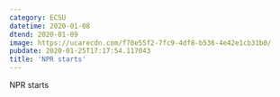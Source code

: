 ```yaml
---
category: ECSU
datetime: 2020-01-08
dtend: 2020-01-09
image: https://ucarecdn.com/f70e55f2-7fc9-4df8-b536-4e42e1cb31b0/
pubdate: 2020-01-25T17:17:54.117043
title: 'NPR starts'
---
```

NPR starts